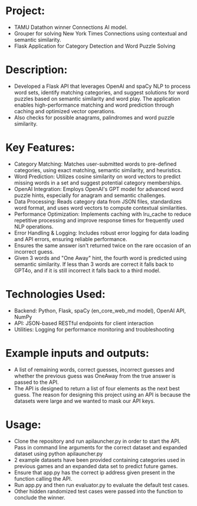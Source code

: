 # Project: 
- TAMU Datathon winner Connections AI model.
- Grouper for solving New York Times Connections using contextual and semantic similarity.
- Flask Application for Category Detection and Word Puzzle Solving

# Description: 
- Developed a Flask API that leverages OpenAI and spaCy NLP to process word sets, identify matching categories, and suggest solutions for word puzzles based on semantic similarity and word play. The application enables high-performance matching and word prediction through caching and optimized vector operations.
- Also checks for possible anagrams, palindromes and word puzzle similarity.

# Key Features:

- Category Matching: Matches user-submitted words to pre-defined categories, using exact matching, semantic similarity, and heuristics.
- Word Prediction: Utilizes cosine similarity on word vectors to predict missing words in a set and suggest potential category memberships.
- OpenAI Integration: Employs OpenAI's GPT model for advanced word puzzle hints, especially for anagram and semantic challenges.
- Data Processing: Reads category data from JSON files, standardizes word format, and uses word vectors to compute contextual similarities.
- Performance Optimization: Implements caching with lru_cache to reduce repetitive processing and improve response times for frequently used NLP operations.
- Error Handling & Logging: Includes robust error logging for data loading and API errors, ensuring reliable performance.
- Ensures the same answer isn't returned twice on the rare occasion of an incorrect guess. 
- Given 3 words and "One Away" hint, the fourth word is predicted using semantic similarity. If less than 3 words are correct it falls back to GPT4o, and if it is still incorrect it falls back to a third model.

# Technologies Used:

- Backend: Python, Flask, spaCy (en_core_web_md model), OpenAI API, NumPy
- API: JSON-based RESTful endpoints for client interaction
- Utilities: Logging for performance monitoring and troubleshooting

# Example inputs and outputs:
- A list of remaining words, correct guesses, incorrect guesses and whether the previous guess was OneAway from the true answer is passed to the API.
- The API is designed to return a list of four elements as the next best guess. The reason for designing this project using an API is because the datasets were large and we wanted to mask our API keys.

# Usage:
- Clone the repository and run apilauncher.py in order to start the API. Pass in command line arguments for the correct dataset and expanded dataset using python apilauncher.py <datasetjson1> <datasetjson2>
- 2 example datasets have been provided containing categories used in previous games and an expanded data set to predict future games.
- Ensure that app.py has the correct ip address given present in the function calling the API.
- Run app.py and then run evaluator.py to evaluate the default test cases.
- Other hidden randomized test cases were passed into the function to conclude the winner.
